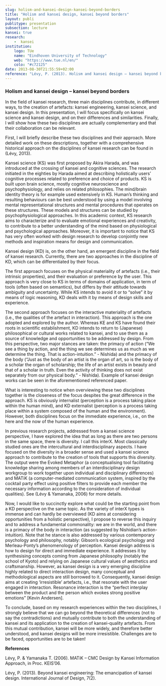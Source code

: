 ```yaml
---
slug: holism-and-kansei-design-kansei-beyond-borders
title: "Holism and kansei design, kansei beyond borders"
layout: publi
publitype: presentation
subsection: lecture
kansei: true
research: 
    -  kansei
institution:
    logo: TUe
    name: "Eindhoven University of Technology"
    web: "https://www.tue.nl/en/"
    colo: "#c72125"
date: 2013-08-30T21:55:59+02:00
reference: "Lévy, P. (2013). Holism and kansei design – kansei beyond borders, presented at the International Colloquium on Kansei and Design 2013, University of Tsukuba, Tsukuba, Japan. August 30th, 2013."
---
```


### Holism and kansei design – kansei beyond borders

In the field of kansei research, three main disciplines contribute, in different ways, to the creation of artefacts: kansei engineering, kansei science, and kansei design. In this presentation, I will focus specifically on kansei science and kansei design, and on their differences and similarities. Finally, I will show how these two disciplines are actually complementary and that their collaboration can be relevant.

First, I will briefly describe these two disciplines and their approach. More detailed work on these descriptions, together with a comprehensive historical approach on the disciplines of kansei research can be found in (Lévy, 2013).

Kansei science (KS) was first proposed by Akira Harada, and was introduced at the crossing of kansei and cognitive sciences. The research initiated in the eighties by Harada aimed at describing holistically users’ cognitive processes related to preference and choice of products. KS is built upon brain science, mostly cognitive neuroscience and psychophysiology, and relies on related philosophies. The mind/brain identity theory is for example used extensively in KS. Human’s thinking and resulting behaviours can be best understood by using a model involving mental representational structures and mental procedures that operates on these structures. These models and structures can be studied by psychophysiological approaches. In this academic context, KS research aims to characterize and to evaluate emotional experiences and creativity, to contribute to a better understanding of the mind based on physiological and psychological approaches. Moreover, it is important to notice that KS has very often worked with design research to develop conjointly new methods and inspiration means for design and communication.

Kansei design (KD) is, on the other hand, an emergent discipline in the field of kansei research. Currently, there are two approaches in the discipline of KD, which can be differentiated by their focus.

The first approach focuses on the physical materiality of artefacts (i.e., their intrinsic properties), and their evaluation or preference by the user. This approach is very close to KS in terms of domains of application, in term of tools (often based on semantics), but differs by their attitude towards ambiguity and uncertainty. While KS intends to avoid it or to “solve” it by means of logic reasoning, KD deals with it by means of design skills and experience.

The second approach focuses on the interactive materiality of artefacts (i.e., the qualities of the artefact in interaction). This approach is the one adopted and explored by the author. Whereas KE and KS have found their roots in scientific establishment, KD intends to return to (Japanese) philosophical or cultural works related to kansei, and to use them as a source of knowledge and opportunities to be addressed by design. From this perspective, two major stances are taken: the primacy of action (“We see a thing by action, and the thing we see determines us as much as we determine the thing. That is action-intuition.” - Nishida) and the primacy of the body (“Just as the body of an artist is the organ of art, so is the body of a scholar the organ of scholarship; the life of an artist exists in beauty and that of a scholar in truth. Even the activity of thinking does not exist separately from our physical body.” - Nishida). Example of kansei design works can be seen in the aforementioned referenced paper.

What is interesting to notice when overviewing these two disciplines together is the closeness of the focus despites the great difference in the approach. KS is obviously internalist (perception is a process taking place within the human mind), and KD externalist (perception is a process taking place within a system composed of the human and the environment). However, both disciplines focus on the immediate experience, i.e., on the here and the now of the human experience.

In previous research projects, addressed from a kansei science perspective, I have explored the idea that as long as there are two persons in the same space, there is diversity. I call this interX. Most classically studied ones are the intercultural and interdisciplinary aspects. I have focused on the diversity in a broader sense and used a kansei science approach to contribute to the creation of tools that supports this diversity. The output were the Evoked Metaphor (a conceptualising tool facilitating knowledge sharing among members of an interdisciplinary design workgroup to work together upon individual and disciplinary differences) and MATiK (a computer-mediated communication system, inspired by the cocktail party effect using positive filters to provide each member the necessary information according to the consideration of individual qualities). See (Lévy & Yamanaka, 2006) for more details. 

Now, I would like to succinctly explore what could be the starting point from a KD perspective on the same topic. As the variety of interX types is immense and can hardly be overviewed (KD aims at considering opportunities from a holistic perspective), I propose to reverse this inquiry and to address a fundamental commonality: we are in the world, and there is a primacy of the body in interaction (as suggested by Nishidian’s action-intuition). Note that he stance is also addressed by various contemporary psychology and philosophy, notably: Gibson’s ecological psychology and Merleau-Ponty’s phenomenology of perception. Kansei design address is how to design for direct and immediate experience. It addresses it by synthesising concepts coming from Japanese philosophy (notably the school of Kyoto) and relying on Japanese cultural values of aesthetics and craftsmanship. However, as kansei design is a very emerging discipline highly related to direct interaction design, many conceptual and methodological aspects are still borrowed to it. Consequently, kansei design aims at creating ‘irresistible’ artefacts, i.e., that resonate with the user engaged in interaction. Resonance interaction is the “perfect interplay between the product and the person which evokes strong positive emotions” [Kevin Andersen]. 

To conclude, based on my research experiences within the two disciplines, I strongly believe that we can go beyond the theoretical differences (not to say the contradictions) and mutually contribute to both the understanding of kansei and its application to the creation of kansei-quality artefacts. From this mutual contribution, kansei will be more widely, and therefore better understood, and kansei designs will be more irresistible. Challenges are to be faced, opportunities are to be taken!


**References**

Lévy, P. & Yamanaka T. (2006). MATiK – CMC Design by Kansei Information Approach, in Proc. KEIS’06.

Lévy, P. (2013). Beyond kansei engineering: The emancipation of kansei design. International Journal of Design, 7(2).
